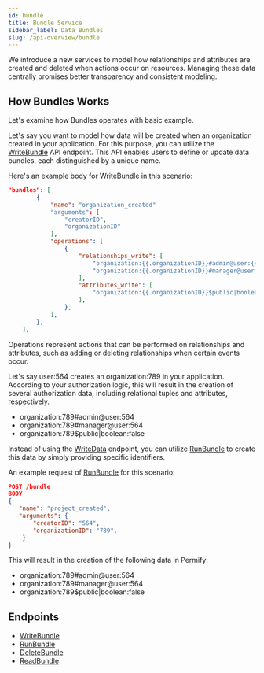 ```yaml
---
id: bundle
title: Bundle Service
sidebar_label: Data Bundles
slug: /api-overview/bundle
---
```


We introduce a new services to model how relationships and attributes are created and deleted when actions occur on resources. Managing these data centrally promises better transparency and consistent modeling.

## How Bundles Works 

Let's examine how Bundles operates with basic example. 

Let's say you want to model how data will be created when an organization created in your application. For this purpose, you can utilize the [WriteBundle](./api-overview/bundle/write-bundle.md) API endpoint. This API enables users to define or update data bundles, each distinguished by a unique name.

Here's an example body for WriteBundle in this scenario:

```json
"bundles": [
        {
            "name": "organization_created"
            "arguments": [
                "creatorID",
                "organizationID"
            ],
            "operations": [
                {
                    "relationships_write": [
                        "organization:{{.organizationID}}#admin@user:{{.creatorID}}",
                        "organization:{{.organizationID}}#manager@user:{{.creatorID}}",
                    ],
                    "attributes_write": [
                        "organization:{{.organizationID}}$public|boolean:false",
                    ],
                },
            ],
        },
    ],
```

Operations represent actions that can be performed on relationships and attributes, such as adding or deleting relationships when certain events occur.

Let's say user:564 creates an organization:789 in your application. According to your authorization logic, this will result in the creation of several authorization data, including relational tuples and attributes, respectively.

* organization:789#admin@user:564
* organization:789#manager@user:564
* organization:789$public|boolean:false

Instead of using the [WriteData](./api-overview/data/write-data.md) endpoint, you can utilize [RunBundle](./api-overview/data/run-bundle.md) to create this data by simply providing specific identifiers.

An example request of [RunBundle](./api-overview/data/run-bundle.md) for this scenario: 

```json
POST /bundle
BODY 
{
   "name": "project_created",
   "arguments": {
       "creatorID": "564",
       "organizationID": "789",
    }
}
```

This will result in the creation of the following data in Permify:

* organization:789#admin@user:564
* organization:789#manager@user:564
* organization:789$public|boolean:false

## Endpoints

- [WriteBundle](./api-overview/bundle/write-bundle.md)
- [RunBundle](./api-overview/data/run-bundle.md)
- [DeleteBundle](./api-overview/bundle/delete-bundle.md)
- [ReadBundle](./api-overview/bundle/read-bundle.md)